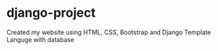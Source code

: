 # django-project
Created my website using HTML, CSS, Bootstrap and Django Template Languge with database
